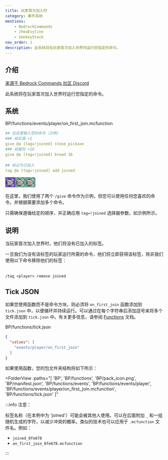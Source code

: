 ```yaml
---
title: 玩家首次加入时
category: 事件系统
mentions:
    - BedrockCommands
    - zheaEvyline
    - SmokeyStack
nav_order: 1
description: 此系统将在玩家首次加入世界时运行您指定的命令。
---
```


## 介绍

[来源于 Bedrock Commands 社区 Discord](https://discord.gg/SYstTYx5G5)

此系统将在玩家首次加入世界时运行您指定的命令。

## 系统

<CodeHeader>BP/functions/events/player/on_first_join.mcfunction</CodeHeader>

```yaml
## 在这里输入您的命令（示例）
### 给石镐 ×1
give @a [tag=!joined] stone_pickaxe
### 给面包 ×16
give @a [tag=!joined] bread 16

## 标记为已加入
tag @a [tag=!joined] add joined
```

![三个命令方块的链](../assets/images/commands/commandBlockChain/3.png)

在这里，我们使用了两个 `/give` 命令作为示例，但您可以使用任何您喜欢的命令，并根据需要添加多个命令。

只需确保遵循给定的顺序，并正确应用 `tag=!joined` 选择器参数，如示例所示。

## 说明

当玩家首次加入世界时，他们将没有已加入的标签。

一旦我们为没有该标签的玩家运行所需的命令，他们将立即获得该标签，除非我们使用以下命令移除他们的标签：

<br>`/tag <player> remove joined`

## Tick JSON

如果您使用函数而不是命令方块，则必须将 `on_first_join` 函数添加到 `tick.json` 中，以便循环并持续运行。可以通过在每个字符串后添加逗号来将多个文件添加到 `tick.json` 中。有关更多信息，请参阅 [Functions](../commands/mcfunctions.md#tick-json) 文档。

<CodeHeader>BP/functions/tick.json</CodeHeader>
```json
{
  "values": [
    "events/player/on_first_join"
  ]
}
```

如果使用函数，您的包文件夹结构将如下所示：

<FolderView
	:paths="[
    'BP',
    'BP/functions',
    'BP/pack_icon.png',
    'BP/manifest.json',
    'BP/functions/events',
    'BP/functions/events/player',
    'BP/functions/events/player/on_first_join.mcfunction',
    'BP/functions/tick.json'
]"
></FolderView>

:::info 注意：

标签名称（在本例中为 'joined'）可能会被其他人使用。可以在后面附加 `_` 和一组随机生成的字符，以减少冲突的概率。类似的技术也可以应用于 `.mcfunction` 文件名。例如：

-   `joined_0fe678`
-   `on_first_join_0fe678.mcfunction`

:::